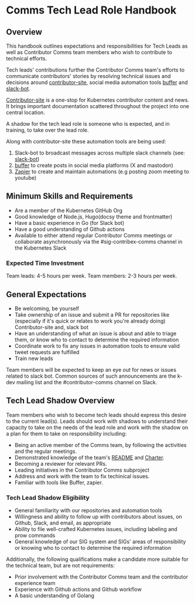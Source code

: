 # Comms Tech Lead Role Handbook

## Overview

This handbook outlines expectations and responsibilities for Tech Leads as well as Contributor Comms team members who wish to contribute to technical efforts.

Tech leads' contributions further the Contributor Comms team's efforts to communicate  contributors' stories by resolving technical issues and decisions around [contributor-site](https://www.kubernetes.dev/), social media automation tools [buffer](https://buffer.com/) and [slack-bot](https://github.com/kubernetes-sigs/slack-infra/tree/main/slack-post-message). 

[Contributor-site](https://www.kubernetes.dev/) is a one-stop for Kubernetes contributor content and news. It brings important documentation scattered throughout the project into one central location.

A shadow for the tech lead role is someone who is expected, and in training, to take over the lead role.

Along with contributor-site these automation tools are being used:
1. Slack-bot to broadcast messages across multiple slack channels (see: [slack-bot](https://github.com/kubernetes-sigs/slack-infra/tree/main/slack-post-message))
2. [buffer](https://buffer.com/) to create posts in social media platforms (X and mastodon)
3. [Zapier](https://zapier.com/) to create and maintain automations (e.g posting zoom meeting to youtube)

## Minimum Skills and Requirements

- Are a member of the Kubernetes GitHub Org
- Good knowledge of Node.js, Hugo(docsy theme and frontmatter)
- Have a basic experience in Go (for Slack bot)
- Have a good understanding of Github actions
- Available to either attend regular Contributor Comms meetings or collaborate asynchronously via the #sig-contribex-comms channel in the Kubernetes Slack

### Expected Time Investment

Team leads: 4-5 hours per week.
Team members: 2-3 hours per week.

## General Expectations

- Be welcoming, be yourself
- Take ownership of an issue and submit a PR for repositories like (especially if it's quick or relates to work you're already doing) Contributor-site and, slack bot
- Have an understanding of what an issue is about and able to triage them, or know who to contact to determine the required information
- Coordinate work to fix any issues in automation tools to ensure valid tweet requests are fulfilled
- Train new leads

Team members will be expected to keep an eye out for news or issues related to slack bot. Common sources of such announcements are the k-dev mailing list and the #contributor-comms channel on Slack.

## Tech Lead Shadow Overview

Team members who wish to become tech leads should express this desire to the current lead(s). Leads should work with shadows to understand their capacity to take on the needs of the lead role and work with the shadow on a plan for them to take on responsibility including:

* Being an active member of the Comms team, by following the activities and the regular meetings.
* Demonstrated knowledge of the team's [README](https://github.com/kubernetes/community/blob/master/communication/contributor-comms/README.md) and [Charter](https://github.com/kubernetes/community/blob/master/communication/contributor-comms/CHARTER.md).
* Becoming a reviewer for relevant PRs.
* Leading initiatives in the Contributor Comms subproject
* Address and work with the team to fix techinical issues.
* Familiar with tools like Buffer, zapier.

### Tech Lead Shadow Eligibility

* General familiarity with our repositories and automation tools
* Willingness and ability to follow up with contributors about issues, on Github, Slack, and email, as appropriate
* Ability to file well-crafted Kubernetes issues, including labeling and prow commands 
* General knowledge of our SIG system and SIGs' areas of responsibility or knowing who to contact to determine the required information

Additionally, the following qualifications make a candidate more suitable for the technical team, but are not requirements:

* Prior involvement with the Contributor Comms team and the contributor experience team
* Experience with Github actions and Github workflow
* A basic understanding of Golang
